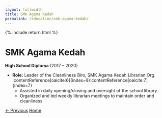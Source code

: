 ```yaml
---
layout: fullwidth
title: SMK Agama Kedah
permalink: /education/smk-agama-kedah/
---
```


{% include return.html %}

# SMK Agama Kedah  
**High School Diploma** (2017 – 2020)  
- **Role:** Leader of the Cleanliness Biro, SMK Agama Kedah Librarian Org. :contentReference[oaicite:6]{index=6}:contentReference[oaicite:7]{index=7}  
  - Assisted in daily opening/closing and oversight of the school library  
  - Organized and led weekly librarian meetings to maintain order and cleanliness

<footer class="page-return-footer">
  <a href="/education/kuala-lumpur/" class="btn btn-prev">← Previous</a>
  <a href="/"                          class="btn btn-home">Home</a>
</footer>

